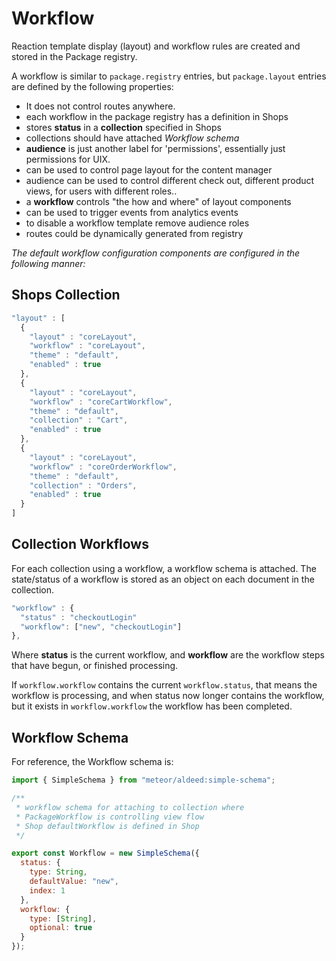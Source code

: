 # Workflow

Reaction template display (layout) and workflow rules are created and stored in the Package registry.

A workflow is similar to `package.registry` entries,  but  `package.layout` entries are defined by the following properties:

- It does not control routes anywhere.
- each workflow in the package registry has a definition in Shops
- stores **status** in a **collection** specified in Shops
- collections should have attached _Workflow schema_
- **audience** is just another label for 'permissions', essentially just permissions for UIX.
- can be used to control page layout for the content manager
- audience can be used to control different check out, different product views,  for users with different roles..
- a **workflow** controls "the how and where" of layout components
- can be used to trigger events from analytics events
- to disable a workflow template remove audience roles
- routes could be dynamically generated from registry

_The default workflow configuration components are configured in the following manner:_

## Shops Collection

```js
"layout" : [
  {
    "layout" : "coreLayout",
    "workflow" : "coreLayout",
    "theme" : "default",
    "enabled" : true
  },
  {
    "layout" : "coreLayout",
    "workflow" : "coreCartWorkflow",
    "theme" : "default",
    "collection" : "Cart",
    "enabled" : true
  },
  {
    "layout" : "coreLayout",
    "workflow" : "coreOrderWorkflow",
    "theme" : "default",
    "collection" : "Orders",
    "enabled" : true
  }
]
```

## Collection Workflows

For each collection using a workflow, a workflow schema is attached.  The state/status of a workflow is stored as an object on each document in the collection.

```js
"workflow" : {
  "status" : "checkoutLogin"
  "workflow": ["new", "checkoutLogin"]
},
```

Where **status** is the current workflow, and **workflow** are the workflow steps that have begun, or finished processing.

If `workflow.workflow` contains the current `workflow.status`, that means the workflow is processing, and when status now longer contains the workflow, but it exists in `workflow.workflow` the workflow has been completed.

## Workflow Schema

For reference, the Workflow schema is:

```js
import { SimpleSchema } from "meteor/aldeed:simple-schema";

/**
 * workflow schema for attaching to collection where
 * PackageWorkflow is controlling view flow
 * Shop defaultWorkflow is defined in Shop
 */

export const Workflow = new SimpleSchema({
  status: {
    type: String,
    defaultValue: "new",
    index: 1
  },
  workflow: {
    type: [String],
    optional: true
  }
});
```
